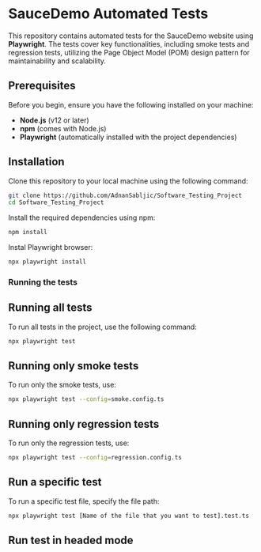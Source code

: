 # SauceDemo Automated Tests

This repository contains automated tests for the SauceDemo website using **Playwright**. The tests cover key functionalities, including smoke tests and regression tests, utilizing the Page Object Model (POM) design pattern for maintainability and scalability.

## Prerequisites

Before you begin, ensure you have the following installed on your machine:
- **Node.js** (v12 or later)
- **npm** (comes with Node.js)
- **Playwright** (automatically installed with the project dependencies)

## Installation


Clone this repository to your local machine using the following command:
```bash
git clone https://github.com/AdnanSabljic/Software_Testing_Project
cd Software_Testing_Project
```
Install the required dependencies using npm:
```bash
npm install
```
Instal Playwright browser:
```bash
npx playwright install
```
### Running the tests

## Running all tests
To run all tests in the project, use the following command:
```bash
npx playwright test
```

## Running only smoke tests
To run only the smoke tests, use:
```bash
npx playwright test --config=smoke.config.ts
```

## Running only regression tests
To run only the regression tests, use:
```bash
npx playwright test --config=regression.config.ts
```

## Run a specific test
To run a specific test file, specify the file path:
```bash
npx playwright test [Name of the file that you want to test].test.ts
```

## Run test in headed mode 

















